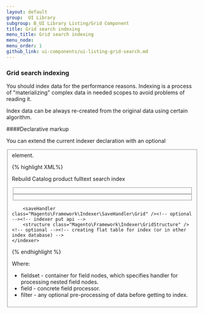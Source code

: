 ```yaml
---
layout: default
group:  UI Library
subgroup: B_UI Library Listing/Grid Component
title: Grid search indexing
menu_title: Grid search indexing
menu_node: 
menu_order: 1
github_link: ui-components/ui-listing-grid-search.md
---
```


<h3 id="search">Grid search indexing</h3>

You should index data for the performance reasons. Indexing is a process of "materializing" complex data in needed scopes to avoid problems of reading it.

Index data can be always re-created from the original data using certain algorithm.

####Declarative markup

You can extend the current indexer declaration with an optional <fieldset> element.

{% highlight XML%}
<?xml version="1.0" encoding="UTF-8"?>
<config xmlns:xsi="http://www.w3.org/2001/XMLSchema-instance"
        xsi:noNamespaceSchemaLocation="../../Indexer/etc/indexer.xsd">
    <indexer id="some_grid" view_id="some_grid"
             class="Magento\Framework\Indexer\Action\Base"
             primary="first">
        <title translate="true">Catalog Search</title>
        <description translate="true">Rebuild Catalog product fulltext search index</description>
        <fieldset name="first" source="MagentoModule\ServiceClassOrRepositoryClass" provider="?Magento\Indexer\Model\Fieldset\ProductFieldset">
            <!-- @provider -> Dynamic fields resolver -->
            <!-- @source -> source from old declaration -->
            <field name="title_alias"  origin="?title" xsi:type="searchable" dataType="?type_alias">
                <filter class="Magento\Framework\Search\Index\Filter\LowercaseFilter"/>
            </field>
            <field name="identifier" xsi:type="filterable" handler="Magento\Framework\Search\Index\Handler"/>
        </fieldset>
        <fieldset name="second" source="MagentoModule\ServiceClassOrRepositoryClass">
            <reference fieldset="first"  from="id_field" to="second_entity_id" />
            <reference fieldset="first" from="id_field2" to="second_entity_id2" />
            <!-- reference -> from="field from primary fieldset" to="field from current fieldset" -->
            <!-- first we need parse references (from field) after that execute fieldset handlers -->
            <field name="title" xsi:type="filterable"/>
        </fieldset>
 
        <saveHandler class="Magento\Framework\Indexer\SaveHandler\Grid" /><!-- optional --><!-- indexer put api -->
        <structure class="Magento\Framework\Indexer\GridStructure" /><!-- optional --><!-- creating flat table for index (or in other index database) -->
    </indexer>
</config>
{% endhighlight %}

Where:

* fieldset - container for field nodes, which specifies handler for processing nested field nodes.
* field - concrete field processor.
* filter - any optional pre-processing of data before getting to index.